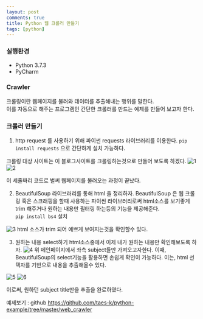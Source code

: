 ```yaml
---
layout: post
comments: true
title: Python 웹 크롤러 만들기
tags: [python]
---
```


### 실행환경
- Python 3.7.3
- PyCharm

### Crawler
크롤링이란 웹페이지를 불러와 데이터를 추출해내는 행위를 말한다.  
이를 자동으로 해주는 프로그램인 간단한 크롤러를 만드는 예제를 만들어 보고자 한다.  

### 크롤러 만들기
1. http request 를 사용하기 위해 파이썬 requests 라이브러리를 이용한다.
`pip install requests` 으로 간단하게 설치 가능하다.  

크롤링 대상 사이트는 이 블로그사이트를 크롤링하는것으로 만들어 보도록 하겠다.
 ![1]({{site.images}}/posts/2019-03-30-python-crawler/1.png)
 ![2]({{site.images}}/posts/2019-03-30-python-crawler/2.png)

이 세줄짜리 코드로 벌써 웹페이지를 불러오는 과정이 끝났다.

2. BeautifulSoup 라이브러리를 통해 html 을 정리하자.
BeautifulSoup 은 웹 크롤링 혹은 스크래핑을 할때 사용하는 파이썬 라이브러리로써 html소스를 보기좋게 trim 해주거나 원하는 내용만 필터링 하는등의 기능을 제공해준다.  
`pip install bs4`  설치  

 ![3]({{site.images}}/posts/2019-03-30-python-crawler/3.png)
html 소스가 trim 되어 예쁘게 보여지는것을 확인할수 있다.

3. 원하는 내용 select하기
html소스중에서 이제 내가 원하는 내용만 확인해보도록 하자.
 ![4]({{site.images}}/posts/2019-03-30-python-crawler/4.png)
위 메인페이지에서 좌측 subject들만 가져오고자한다. 이때, BeautifulSoup의 select기능을 활용하면 손쉽게 확인이 가능하다. 이는, html 선택자를 기반으로 내용을 추출해올수 있다.  

 ![5]({{site.images}}/posts/2019-03-30-python-crawler/5.png)
 ![6]({{site.images}}/posts/2019-03-30-python-crawler/6.png)

이로써, 원하던 subject title만을 추출을 완료하였다.


예제보기 : github <https://github.com/taes-k/python-example/tree/master/web_crawler>
